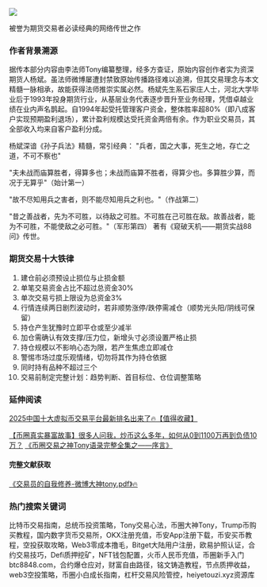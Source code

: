 ![](https://ac63e02.webp.li/交易之神Tony语录-优秀操盘手讲义.png)

被誉为期货交易者必读经典的网络传世之作
### 作者背景溯源
据传本部分内容由李法师Tony编纂整理，经多方查证，原始内容创作者实为资深期货人杨斌。虽法师微博屡遭封禁致原始传播路径难以追溯，但其交易理念与本文精髓一脉相承，故能获得法师推崇实属必然。杨斌先生系石家庄人士，河北大学毕业后于1993年投身期货行业，从基层业务代表逐步晋升至业务经理，凭借卓越业绩在业内声名鹊起。自1994年起受托管理客户资金，整体胜率超80%（即八成客户实现预期盈利退场），累计盈利规模达受托资金两倍有余。作为职业交易员，其全部收入均来自客户盈利分成。

杨斌深谙《孙子兵法》精髓，常引经典：
"兵者，国之大事，死生之地，存亡之道，不可不察也"

"夫未战而庙算胜者，得算多也；未战而庙算不胜者，得算少也。多算胜少算，而况于无算乎"（始计第一）

"故不尽知用兵之害者，则不能尽知用兵之利也。"（作战第二）

"昔之善战者，先为不可胜，以待敌之可胜。不可胜在己可胜在敌。故善战者，能为不可胜，不能使敌之必可胜。"（军形第四）
著有《窥破天机——期货实战88问》传世。

### 期货交易十大铁律
1. 建仓前必须预设止损位与止损金额
2. 单笔交易资金占比不超过总资金30%
3. 单次交易亏损上限设为总资金3%
4. 行情连续两日剧烈波动时，若非顺势涨停/跌停需减仓（顺势光头阳/阴线可保留）
5. 持仓产生犹豫时立即平仓或至少减半
6. 加仓需确认有效支撑/压力位，新增头寸必须设置严格止损
7. 持仓规模以不影响心态为限，若产生焦虑立即减仓
8. 警惕市场过度乐观情绪，切勿将其作为持仓依据
9. 同时持有品种不超过三个
10. 交易前制定完整计划：趋势判断、首目标位、仓位调整策略

### 延伸阅读
[2025中国十大虚拟币交易平台最新排名出来了🔥【值得收藏】](https://btc8848.com/top-10-exchanges/)

[【币圈真实暴富故事】很多人问我，炒币这么多年，如何从0到1100万再到负债10万？](https://heiyetouzi.xyz/biquanstory001/)
[《币圈交易之神Tony语录完整全集之——序言》](https://heiyetouzi.xyz/tony-yulu-xuyan)


#### 完整文献获取
[《交易员的自我修养-微博大神tony.pdf》🔥](https://heiyetouzi.xyz/downloads)


### 热门搜索关键词
比特币交易指南，总统币投资策略，Tony交易心法，币圈大神Tony，Trump币购买教程，国内数字货币交易所，OKX注册充值，币安App注册下载，币安买币教程，空投获取攻略，Web3零成本撸毛，Bitget大陆用户注册，欧易护照认证，合约交易技巧，Defi质押挖矿，NFT钱包配置，火币人民币充值，币圈新手入门btc8848.com，合约爆仓应对，财富自由路径，铭文铸造教程，节点质押收益，web3空投策略，币圈小白成长指南，杠杆交易风险管控，heiyetouzi.xyz资源库